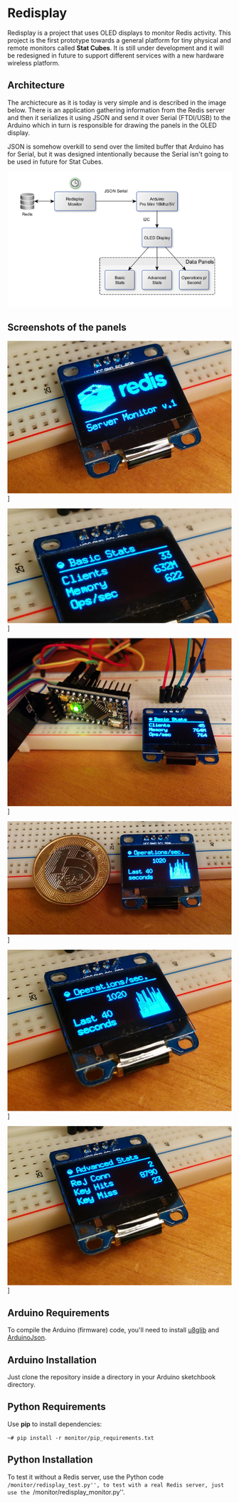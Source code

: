 # Redisplay

Redisplay is a project that uses OLED displays to monitor
Redis activity. This project is the first prototype
towards a general platform for tiny physical and remote
monitors called **Stat Cubes**. It is still under development
and it will be redesigned in future to support different
services with a new hardware wireless platform.

## Architecture

The archictecure as it is today is very simple and is described
in the image below. There is an application gathering information
from the Redis server and then it serializes it using JSON
and send it over Serial (FTDI/USB) to the Arduino which in
turn is responsible for drawing the panels in the OLED display.

JSON is somehow overkill to send over the limited buffer that
Arduino has for Serial, but it was designed intentionally because
the Serial isn't going to be used in future for Stat Cubes.

![Image](./docs/arch.png?raw=true)

## Screenshots of the panels

![Image](./docs/redis_logo.png?raw=true)]

![Image](./docs/basic_stats.png?raw=true)]

![Image](./docs/arduino_mini_oled.png?raw=true)]

![Image](./docs/coin_reference.png?raw=true)]

![Image](./docs/ops_sec_stats.png?raw=true)]

![Image](./docs/advanced_stats.png?raw=true)]

## Arduino Requirements

To compile the Arduino (firmware) code, you'll need to
install [u8glib](https://code.google.com/p/u8glib/) and
[ArduinoJson](https://github.com/bblanchon/ArduinoJson).
	
## Arduino Installation

Just clone the repository inside a directory in your Arduino
sketchbook directory.

## Python Requirements

Use **pip** to install dependencies:

```shell
~# pip install -r monitor/pip_requirements.txt
```

## Python Installation

To test it without a Redis server, use the Python code
``/monitor/redisplay_test.py'', to test with a real Redis
server, just use the ``/monitor/redisplay_monitor.py''.





